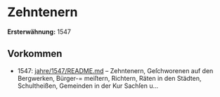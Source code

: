 # Zehntenern

**Ersterwähnung:** 1547

## Vorkommen
- 1547: [jahre/1547/README.md](../jahre/1547/README.md) – Zehntenern, Geſchworenen auf den Bergwerken, Bürger-=
meiſtern, Richtern, Räten in den Städten, Schultheißen,
Gemeinden in der Kur Sachſen u...
